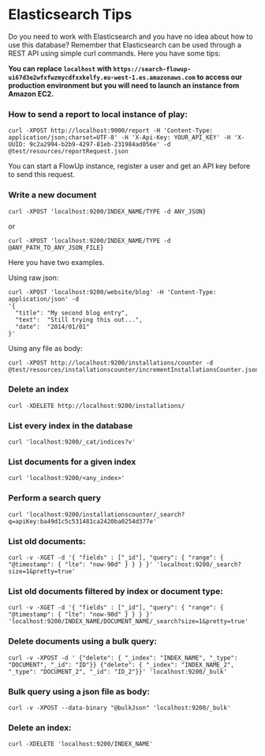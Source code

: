 # Elasticsearch Tips

Do you need to work with Elasticsearch and you have no idea about how to use this database? Remember that Elasticsearch can be used through a REST API using simple curl commands. Here you have some tips:

**You can replace ``localhost`` with ``https://search-flowup-ui67d3e2wfxfwzmycdfxxkelfy.eu-west-1.es.amazonaws.com`` to access our production environment but you will need to launch an instance from Amazon EC2.**

### How to send a report to local instance of play:

`curl -XPOST http://localhost:9000/report -H 'Content-Type: application/json;charset=UTF-8' -H 'X-Api-Key: YOUR_API_KEY' -H 'X-UUID: 9c2a2994-b2b9-4297-81eb-231984ad056e' -d @test/resources/reportRequest.json`

You can start a FlowUp instance, register a user and get an API key before to send this request.

### Write a new document

`curl -XPOST 'localhost:9200/INDEX_NAME/TYPE -d ANY_JSON}`

or
 
`curl -XPOST 'localhost:9200/INDEX_NAME/TYPE -d @ANY_PATH_TO_ANY_JSON_FILE}`

Here you have two examples.

Using raw json:
```
curl -XPOST 'localhost:9200/website/blog' -H 'Content-Type: application/json' -d
'{
  "title": "My second blog entry",
  "text":  "Still trying this out...",
  "date":  "2014/01/01"
}'
```

Using any file as body:
```
curl -XPOST http://localhost:9200/installations/counter -d @test/resources/installationscounter/incrementInstallationsCounter.json
```

### Delete an index

```
curl -XDELETE http://localhost:9200/installations/
```

### List every index in the database

`curl 'localhost:9200/_cat/indices?v'`

### List documents for a given index

`curl 'localhost:9200/<any_index>'`

### Perform a search query

`curl 'localhost:9200/installationscounter/_search?q=apiKey:ba49d1c5c531481ca2420ba0254d377e'`

### List old documents:

`curl -v -XGET -d '{
  "fields" : ["_id"],
  "query": {
    "range": {
      "@timestamp": {
        "lte": "now-90d"
      }
    }
  }
}' 'localhost:9200/_search?size=1&pretty=true'`

### List old documents filtered by index or document type:

`curl -v -XGET -d '{
  "fields" : ["_id"],
  "query": {
    "range": {
      "@timestamp": {
        "lte": "now-90d"
      }
    }
  }
}' 'localhost:9200/INDEX_NAME/DOCUMENT_NAME/_search?size=1&pretty=true'`

### Delete documents using a bulk query:

`curl -v -XPOST -d '
{"delete": { "_index": "INDEX_NAME", "_type": "DOCUMENT", "_id": "ID"}}
{"delete": { "_index": "INDEX_NAME_2", "_type": "DOCUMENT_2", "_id": "ID_2"}}'
'localhost:9200/_bulk'`

### Bulk query using a json file as body:

`curl -v -XPOST --data-binary "@bulkJson" 'localhost:9200/_bulk'`

### Delete an index:

`curl -XDELETE 'localhost:9200/INDEX_NAME'`
